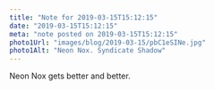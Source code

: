 ```yaml
---
title: "Note for 2019-03-15T15:12:15"
date: "2019-03-15T15:12:15"
meta: "note posted on 2019-03-15T15:12:15"
photo1Url: "images/blog/2019-03-15/pbC1eSINe.jpg"
photo1Alt: "Neon Nox. Syndicate Shadow"
---
```

Neon Nox gets better and better.
